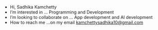 -  Hi, Sadhika Kamchetty
-  I’m interested in ... Programming and Development
-  I’m looking to collaborate on ... App development and AI development
-  How to reach me ...on my email kamchettysadhika10@gmail.com

<!---
kamchettysadhika/kamchettysadhika is a ✨ special ✨ repository because its `README.md` (this file) appears on your GitHub profile.
You can click the Preview link to take a look at your changes.
--->
